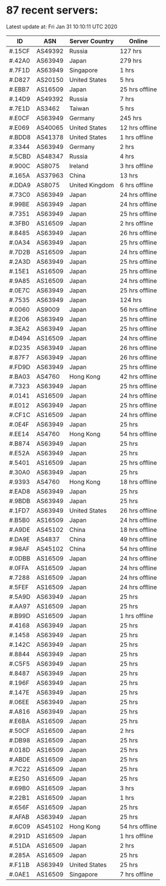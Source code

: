 # 87 recent servers:

Latest update at: Fri Jan 31 10:10:11 UTC 2020

| ID | ASN | Server Country | Online |
| -- | --- | -------------- | ------ |
| #.15CF | AS49392 | Russia | 127 hrs |
| #.42A0 | AS63949 | Japan | 279 hrs |
| #.7F1D | AS63949 | Singapore | 1 hrs |
| #.D827 | AS20150 | United States | 5 hrs |
| #.EBB7 | AS16509 | Japan | 25 hrs offline |
| #.14D9 | AS49392 | Russia | 7 hrs |
| #.7E1D | AS3462 | Taiwan | 5 hrs |
| #.E0CF | AS63949 | Germany | 245 hrs |
| #.E069 | AS40065 | United States | 12 hrs offline |
| #.BDD8 | AS41378 | United States | 1 hrs offline |
| #.3344 | AS63949 | Germany | 2 hrs |
| #.5CBD | AS48347 | Russia | 4 hrs |
| #.900C | AS8075 | Ireland | 3 hrs offline |
| #.165A | AS37963 | China | 13 hrs |
| #.DDA9 | AS8075 | United Kingdom | 6 hrs offline |
| #.73C0 | AS63949 | Japan | 24 hrs offline |
| #.99BE | AS63949 | Japan | 24 hrs offline |
| #.7351 | AS63949 | Japan | 25 hrs offline |
| #.3FB0 | AS16509 | Japan | 2 hrs offline |
| #.8485 | AS63949 | Japan | 26 hrs offline |
| #.0A34 | AS63949 | Japan | 25 hrs offline |
| #.7D2B | AS16509 | Japan | 24 hrs offline |
| #.2A3D | AS63949 | Japan | 25 hrs offline |
| #.15E1 | AS16509 | Japan | 25 hrs offline |
| #.9A85 | AS16509 | Japan | 24 hrs offline |
| #.0E7C | AS63949 | Japan | 25 hrs offline |
| #.7535 | AS63949 | Japan | 124 hrs |
| #.0060 | AS9009 | Japan | 56 hrs offline |
| #.E206 | AS63949 | Japan | 25 hrs offline |
| #.3EA2 | AS63949 | Japan | 25 hrs offline |
| #.D494 | AS16509 | Japan | 24 hrs offline |
| #.D235 | AS63949 | Japan | 26 hrs offline |
| #.87F7 | AS63949 | Japan | 26 hrs offline |
| #.FD9D | AS63949 | Japan | 25 hrs offline |
| #.BA03 | AS4760 | Hong Kong | 42 hrs offline |
| #.7323 | AS63949 | Japan | 25 hrs offline |
| #.0141 | AS16509 | Japan | 24 hrs offline |
| #.E012 | AS63949 | Japan | 25 hrs offline |
| #.CF1C | AS16509 | Japan | 24 hrs offline |
| #.0E4F | AS63949 | Japan | 25 hrs |
| #.EE14 | AS4760 | Hong Kong | 54 hrs offline |
| #.B874 | AS63949 | Japan | 25 hrs |
| #.E52A | AS63949 | Japan | 25 hrs |
| #.5401 | AS16509 | Japan | 25 hrs offline |
| #.30A0 | AS63949 | Japan | 25 hrs |
| #.9393 | AS4760 | Hong Kong | 18 hrs offline |
| #.EAD8 | AS63949 | Japan | 25 hrs |
| #.9BDB | AS63949 | Japan | 25 hrs |
| #.1FD7 | AS63949 | United States | 26 hrs offline |
| #.B5B0 | AS16509 | Japan | 24 hrs offline |
| #.A9DE | AS45102 | China | 18 hrs offline |
| #.DA9E | AS4837 | China | 49 hrs offline |
| #.98AF | AS45102 | China | 54 hrs offline |
| #.0DBB | AS16509 | Japan | 24 hrs offline |
| #.0FFA | AS16509 | Japan | 24 hrs offline |
| #.7288 | AS16509 | Japan | 24 hrs offline |
| #.5FEF | AS16509 | Japan | 24 hrs offline |
| #.5A9D | AS63949 | Japan | 25 hrs |
| #.AA97 | AS16509 | Japan | 25 hrs |
| #.B99D | AS16509 | Japan | 1 hrs offline |
| #.4168 | AS63949 | Japan | 25 hrs |
| #.1458 | AS63949 | Japan | 25 hrs |
| #.142C | AS63949 | Japan | 25 hrs |
| #.8844 | AS63949 | Japan | 25 hrs |
| #.C5F5 | AS63949 | Japan | 25 hrs |
| #.8487 | AS63949 | Japan | 25 hrs |
| #.196F | AS63949 | Japan | 25 hrs |
| #.147E | AS63949 | Japan | 25 hrs |
| #.06EE | AS63949 | Japan | 25 hrs |
| #.A816 | AS63949 | Japan | 25 hrs |
| #.E6BA | AS16509 | Japan | 25 hrs |
| #.50CF | AS16509 | Japan | 2 hrs |
| #.DB98 | AS16509 | Japan | 25 hrs |
| #.018D | AS16509 | Japan | 25 hrs |
| #.ABDE | AS16509 | Japan | 25 hrs |
| #.7C22 | AS16509 | Japan | 25 hrs |
| #.E250 | AS16509 | Japan | 25 hrs |
| #.69B0 | AS16509 | Japan | 3 hrs |
| #.22B1 | AS16509 | Japan | 1 hrs |
| #.656F | AS16509 | Japan | 25 hrs |
| #.AFAB | AS63949 | Japan | 25 hrs |
| #.6C09 | AS45102 | Hong Kong | 54 hrs offline |
| #.291D | AS16509 | Japan | 1 hrs offline |
| #.51DA | AS16509 | Japan | 2 hrs |
| #.285A | AS16509 | Japan | 25 hrs |
| #.F11B | AS63949 | United States | 25 hrs |
| #.0AE1 | AS16509 | Singapore | 7 hrs offline |

